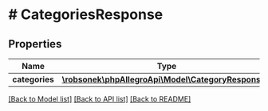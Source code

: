 # # CategoriesResponse

## Properties

Name | Type | Description | Notes
------------ | ------------- | ------------- | -------------
**categories** | [**\robsonek\phpAllegroApi\Model\CategoryResponse[]**](CategoryResponse.md) |  | [optional]

[[Back to Model list]](../../README.md#models) [[Back to API list]](../../README.md#endpoints) [[Back to README]](../../README.md)
